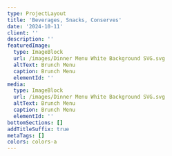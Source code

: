 ```yaml
---
type: ProjectLayout
title: 'Beverages, Snacks, Conserves'
date: '2024-10-11'
client: ''
description: ''
featuredImage:
  type: ImageBlock
  url: /images/Dinner Menu White Background SVG.svg
  altText: Brunch Menu
  caption: Brunch Menu
  elementId: ''
media:
  type: ImageBlock
  url: /images/Dinner Menu White Background SVG.svg
  altText: Brunch Menu
  caption: Brunch Menu
  elementId: ''
bottomSections: []
addTitleSuffix: true
metaTags: []
colors: colors-a
---
```

